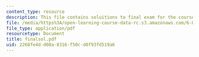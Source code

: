 ```yaml
---
content_type: resource
description: This file contains soluitions to final exam for the course.
file: /media/https%3A/open-learning-course-data-rc.s3.amazonaws.com/6-042j-mathematics-for-computer-science-fall-2005/2268fe4dd60a8316f50cd0f93fd519a6_finalsol.pdf
file_type: application/pdf
resourcetype: Document
title: finalsol.pdf
uid: 2268fe4d-d60a-8316-f50c-d0f93fd519a6
---
```

